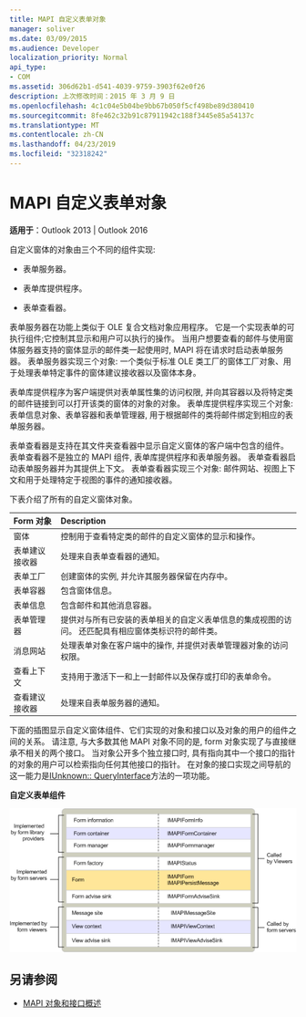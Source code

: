 ```yaml
---
title: MAPI 自定义表单对象
manager: soliver
ms.date: 03/09/2015
ms.audience: Developer
localization_priority: Normal
api_type:
- COM
ms.assetid: 306d62b1-d541-4039-9759-3903f62e0f26
description: 上次修改时间：2015 年 3 月 9 日
ms.openlocfilehash: 4c1c04e5b04be9bb67b050f5cf498be89d380410
ms.sourcegitcommit: 8fe462c32b91c87911942c188f3445e85a54137c
ms.translationtype: MT
ms.contentlocale: zh-CN
ms.lasthandoff: 04/23/2019
ms.locfileid: "32318242"
---
```

# <a name="mapi-custom-form-objects"></a>MAPI 自定义表单对象
  
**适用于**：Outlook 2013 | Outlook 2016 
  
自定义窗体的对象由三个不同的组件实现:
  
- 表单服务器。
    
- 表单库提供程序。
    
- 表单查看器。
    
表单服务器在功能上类似于 OLE 复合文档对象应用程序。 它是一个实现表单的可执行组件;它控制其显示和用户可以执行的操作。 当用户想要查看的邮件与使用窗体服务器支持的窗体显示的邮件类一起使用时, MAPI 将在请求时启动表单服务器。 表单服务器实现三个对象: 一个类似于标准 OLE 类工厂的窗体工厂对象、用于处理表单特定事件的窗体建议接收器以及窗体本身。 
  
表单库提供程序为客户端提供对表单属性集的访问权限, 并向其容器以及将特定类的邮件链接到可以打开该类的窗体的对象的对象。 表单库提供程序实现三个对象: 表单信息对象、表单容器和表单管理器, 用于根据邮件的类将邮件绑定到相应的表单服务器。
  
表单查看器是支持在其文件夹查看器中显示自定义窗体的客户端中包含的组件。 表单查看器不是独立的 MAPI 组件, 表单库提供程序和表单服务器。 表单查看器启动表单服务器并为其提供上下文。 表单查看器实现三个对象: 邮件网站、视图上下文和用于处理特定于视图的事件的通知接收器。
  
下表介绍了所有的自定义窗体对象。 
  
|**Form 对象**|**Description**|
|:-----|:-----|
|窗体  <br/> |控制用于查看特定类的邮件的自定义窗体的显示和操作。  <br/> |
|表单建议接收器  <br/> |处理来自表单查看器的通知。  <br/> |
|表单工厂  <br/> |创建窗体的实例, 并允许其服务器保留在内存中。  <br/> |
|表单容器  <br/> |包含窗体信息。  <br/> |
|表单信息  <br/> |包含邮件和其他消息容器。  <br/> |
|表单管理器  <br/> |提供对与所有已安装的表单相关的自定义表单信息的集成视图的访问。 还匹配具有相应窗体类标识符的邮件类。  <br/> |
|消息网站  <br/> |处理表单对象在客户端中的操作, 并提供对表单管理器对象的访问权限。  <br/> |
|查看上下文  <br/> |支持用于激活下一和上一封邮件以及保存或打印的表单命令。  <br/> |
|查看建议接收器  <br/> |处理来自表单服务器的通知。  <br/> |
   
下面的插图显示自定义窗体组件、它们实现的对象和接口以及对象的用户的组件之间的关系。 请注意, 与大多数其他 MAPI 对象不同的是, form 对象实现了与直接继承不相关的两个接口。 当对象公开多个独立接口时, 具有指向其中一个接口的指针的对象的用户可以检索指向任何其他接口的指针。 在对象的接口实现之间导航的这一能力是[IUnknown:: QueryInterface](https://msdn.microsoft.com/library/54d5ff80-18db-43f2-b636-f93ac053146d%28Office.15%29.aspx)方法的一项功能。 
  
**自定义表单组件**
  
![自定义窗体组件](media/amapi_67.gif "自定义窗体组件")
  
## <a name="see-also"></a>另请参阅

- [MAPI 对象和接口概述](mapi-object-and-interface-overview.md)

